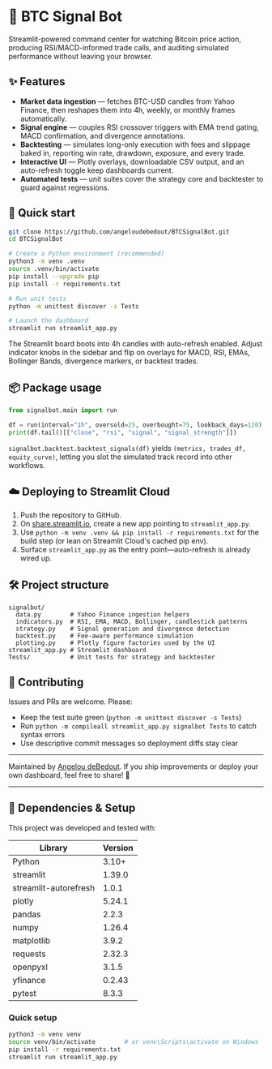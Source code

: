 # 🧠 BTC Signal Bot

Streamlit-powered command center for watching Bitcoin price action, producing RSI/MACD-informed trade calls, and auditing simulated performance without leaving your browser.

## ✨ Features
- **Market data ingestion** — fetches BTC-USD candles from Yahoo Finance, then reshapes them into 4h, weekly, or monthly frames automatically.
- **Signal engine** — couples RSI crossover triggers with EMA trend gating, MACD confirmation, and divergence annotations.
- **Backtesting** — simulates long-only execution with fees and slippage baked in, reporting win rate, drawdown, exposure, and every trade.
- **Interactive UI** — Plotly overlays, downloadable CSV output, and an auto-refresh toggle keep dashboards current.
- **Automated tests** — unit suites cover the strategy core and backtester to guard against regressions.

## 🚀 Quick start
```bash
git clone https://github.com/angeloudebedout/BTCSignalBot.git
cd BTCSignalBot

# Create a Python environment (recommended)
python3 -m venv .venv
source .venv/bin/activate
pip install --upgrade pip
pip install -r requirements.txt

# Run unit tests
python -m unittest discover -s Tests

# Launch the dashboard
streamlit run streamlit_app.py
```

The Streamlit board boots into 4h candles with auto-refresh enabled. Adjust indicator knobs in the sidebar and flip on overlays for MACD, RSI, EMAs, Bollinger Bands, divergence markers, or backtest trades.

## 📦 Package usage
```python
from signalbot.main import run

df = run(interval="1h", oversold=25, overbought=75, lookback_days=120)
print(df.tail()[["close", "rsi", "signal", "signal_strength"]])
```

`signalbot.backtest.backtest_signals(df)` yields `(metrics, trades_df, equity_curve)`, letting you slot the simulated track record into other workflows.

## ☁️ Deploying to Streamlit Cloud
1. Push the repository to GitHub.
2. On [share.streamlit.io](https://share.streamlit.io/), create a new app pointing to `streamlit_app.py`.
3. Use `python -m venv .venv && pip install -r requirements.txt` for the build step (or lean on Streamlit Cloud's cached pip env).
4. Surface `streamlit_app.py` as the entry point—auto-refresh is already wired up.

## 🛠️ Project structure
```
signalbot/
  data.py        # Yahoo Finance ingestion helpers
  indicators.py  # RSI, EMA, MACD, Bollinger, candlestick patterns
  strategy.py    # Signal generation and divergence detection
  backtest.py    # Fee-aware performance simulation
  plotting.py    # Plotly figure factories used by the UI
streamlit_app.py # Streamlit dashboard
Tests/           # Unit tests for strategy and backtester
```

## 🤝 Contributing
Issues and PRs are welcome. Please:
- Keep the test suite green (`python -m unittest discover -s Tests`)
- Run `python -m compileall streamlit_app.py signalbot Tests` to catch syntax errors
- Use descriptive commit messages so deployment diffs stay clear

---

Maintained by [Angelou deBedout](https://github.com/angeloudebedout). If you ship improvements or deploy your own dashboard, feel free to share! 🚀


---

## 🧩 Dependencies & Setup

This project was developed and tested with:

| Library | Version |
|----------|----------|
| Python | 3.10+ |
| streamlit | 1.39.0 |
| streamlit-autorefresh | 1.0.1 |
| plotly | 5.24.1 |
| pandas | 2.2.3 |
| numpy | 1.26.4 |
| matplotlib | 3.9.2 |
| requests | 2.32.3 |
| openpyxl | 3.1.5 |
| yfinance | 0.2.43 |
| pytest | 8.3.3 |

### Quick setup
```bash
python3 -m venv venv
source venv/bin/activate        # or venv\Scripts\activate on Windows
pip install -r requirements.txt
streamlit run streamlit_app.py
